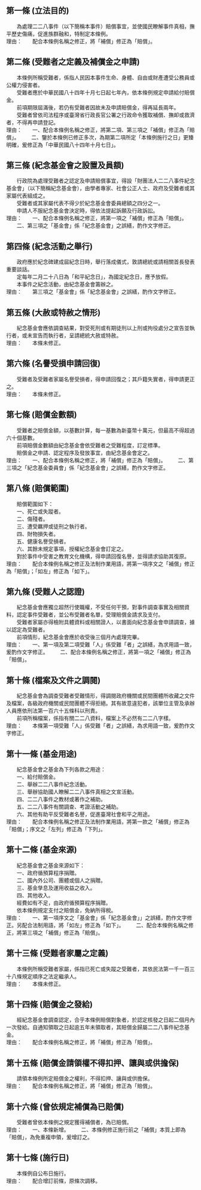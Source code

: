 第一條 (立法目的)
-----------------
　　為處理二二八事件（以下簡稱本事件）賠償事宜，並使國民瞭解事件真相，撫平歷史傷痛，促進族群融和，特制定本條例。  
理由：　　配合本條例名稱之修正，將「補償」修正為「賠償」。

第二條 (受難者之定義及補償金之申請)
-----------------------------------
　　本條例所稱受難者，係指人民因本事件生命、身體、自由或財產遭受公務員或公權力侵害者。  
　　受難者應於中華民國八十四年十月七日起七年內，依本條例規定申請給付賠償金。  
　　前項期限屆滿後，若仍有受難者因故未及申請賠償金，得再延長兩年。  
　　受難者曾依司法程序或臺灣省行政長官公署之行政命令獲取補償、撫卹或救濟者，不得再申請登記。  
理由：　　一、配合本條例名稱之修正，將第二項、第三項之「補償」修正為「賠償」。
　　二、鑒於本條例已修正多次，為期第二項所定「本條例施行之日」更臻明確，爰修正為「中華民國八十四年十月七日」。

第三條 (紀念基金會之設置及員額)
-------------------------------
　　行政院為處理受難者之認定及申請賠償事宜，得設「財團法人二二八事件紀念基金會」（以下簡稱紀念基金會），由學者專家、社會公正人士、政府及受難者或其家屬代表組成之。  
　　受難者或其家屬代表不得少於紀念基金會委員總額之四分之一。  
　　申請人不服紀念基金會決定時，得依法提起訴願及行政訴訟。  
理由：　　一、配合本條例名稱之修正，將第一項之「補償」修正為「賠償」。
　　二、第三項之「基金會」係「紀念基金會」之誤繕，酌作文字修正。

第四條 (紀念活動之舉行)
-----------------------
　　政府應於紀念碑建成屆紀念日時，舉行落成儀式，敦請總統或請相關首長發表重要談話。  
　　定每年二月二十八日為「和平紀念日」，為國定紀念日，應予放假。  
　　本事件之紀念活動，由紀念基金會籌辦之。  
理由：　　第三項之「基金會」係「紀念基金會」之誤繕，酌作文字修正。

第五條 (大赦或特赦之情形)
-------------------------
　　紀念基金會應依調查結果，對受死刑或有期徒刑以上刑或拘役處分之宣告並執行者，或未宣告而執行者，呈請總統大赦或特赦。  
理由：　　本條未修正。

第六條 (名譽受損申請回復)
-------------------------
　　受難者及受難者家屬名譽受損者，得申請回復之；其戶籍失實者，得申請更正之。  
理由：　　本條未修正。

第七條 (賠償金數額)
-------------------
　　受難者之賠償金額，以基數計算，每一基數為新臺幣十萬元，但最高不得超過六十個基數。  
　　前項賠償金數額由紀念基金會依受難者之受難程度，訂定標準。  
　　賠償金之申請、認定程序及發放事宜，由紀念基金會定之。  
理由：　　一、配合本條例名稱之修正，將「補償」修正為「賠償」。
　　二、第三項之「紀念基金委員會」係「紀念基金會」之誤繕，酌作文字修正。

第八條 (賠償範圍)
-----------------
　　賠償範圍如下：  
　　一、死亡或失蹤者。  
　　二、傷殘者。  
　　三、遭受羈押或徒刑之執行者。  
　　四、財物損失者。  
　　五、健康名譽受損者。  
　　六、其餘未規定事項，授權紀念基金會訂定之。  
　　對於事件中受害之教育文化機構，得申請回復名譽，並得請求協助其復原。  
理由：　　配合本條例名稱之修正及法制作業用語，將第一項序文之「補償」修正為「賠償」；「如左」修正為「如下」。

第九條 (受難人之認證)
---------------------
　　紀念基金會應獨立超然行使職權，不受任何干預，對事件調查事實及相關資料，認定事件受難者，並公布受難者名單，受理賠償金請求及支付。  
　　受難者家屬亦得檢附具體資料或相關證人，以書面向紀念基金會申請調查，據以認定為受難者。  
　　前項情形，紀念基金會應於收受後三個月內處理完畢。  
理由：　　一、第一項及第二項受難「人」係受難「者」之誤繕，為求用語一致，爰酌作文字修正。
　　二、配合本條例名稱之修正，將第一項之「補償」修正為「賠償」。

第十條 (檔案及文件之調閱)
-------------------------
　　紀念基金會為調查受難者受難情形，得調閱政府機關或民間團體所收藏之文件及檔案，各級政府機關或民間團體不得拒絕。其有故意違犯者，該單位主管及承辦人員應依刑法第一百六十五條科以刑責。  
　　前項所稱檔案，係指有關二二八資料，檔案上不必然有二二八字樣。  
理由：　　本條第一項受難「人」係受難「者」之誤繕，為求用語一致，爰酌作文字修正。

第十一條 (基金用途)
-------------------
　　紀念基金會之基金為下列各款之用途：  
　　一、給付賠償金。  
　　二、舉辦二二八事件紀念活動。  
　　三、舉辦協助國人瞭解二二八事件真相之文宣活動。  
　　四、二二八事件之教材或著作之補助。  
　　五、二二八事件有關調查、考證活動之補助。  
　　六、其他有助平反受難者名譽，促進臺灣社會和平之用途。  
理由：　　配合本條例名稱之修正及法制作業用語，將第一款之「補償」修正為「賠償」；序文之「左列」修正為「下列」。

第十二條 (基金來源)
-------------------
　　紀念基金會之基金來源如下：  
　　一、政府循預算程序捐贈。  
　　二、國內外公司、團體或個人之捐贈。  
　　三、基金孳息及運用收益之收入。  
　　四、其他收入。  
　　經費如有不足，由政府循預算程序捐贈。  
　　依本條例規定支付之賠償金，免納所得稅。  
理由：　　一、第一項序文之「基金會」係「紀念基金會」」之誤繕，酌作文字修正。另配合法制用語，將「如左」修正為「如下」。
　　二、配合本條例名稱之修正，將第三項之「補償」修正為「賠償」。

第十三條 (受難者家屬之定義)
---------------------------
　　本條例所稱受難者家屬，係指已死亡或失蹤之受難者，其依民法第一千一百三十八條規定順序之法定繼承人。  
理由：　　本條未修正。

第十四條 (賠償金之發給)
-----------------------
　　經紀念基金會調查認定，合乎本條例賠償對象者，於認定核發之日起二個月內一次發給。自通知領取之日起逾五年未領取者，其賠償金歸屬二二八事件紀念基金。  
理由：　　配合本條例名稱之修正，將「補償」修正為「賠償」。

第十五條 (賠償金請領權不得扣押、讓與或供擔保)
---------------------------------------------
　　請領本條例所定賠償金之權利，不得扣押、讓與或供擔保。  
理由：　　配合本條例名稱之修正，將「補償」修正為「賠償」。

第十六條 (曾依規定補償為已賠償)
-------------------------------
　　受難者曾依本條例之規定獲得補償者，為已賠償。  
理由：　　一、本條新增。
　　二、本條例修正施行前之「補償」本質上即為「賠償」，為免重複申領，爰增訂之。

第十七條 (施行日)
-----------------
　　本條例自公布日施行。  
理由：　　配合增訂前條，原條次調移。